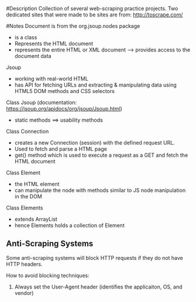#Description
Collection of several web-scraping practice projects.
Two dedicated sites that were made to be sites are from: http://toscrape.com/ 

#Notes
Document is from the org.jsoup.nodes package
- is a class 
- Represents the HTML document
- represents the entire HTML or XML document --> provides access to the document data

Jsoup
- working with real-world HTML 
- has API for fetching URLs and extracting & manipulating data using HTML5 DOM methods and CSS selectors

Class Jsoup (documentation: https://jsoup.org/apidocs/org/jsoup/Jsoup.html)
- static methods ==> usability methods 

Class Connection 
- creates a new Connection (session) with the defined request URL.
- Used to fetch and parse a HTML page
- get() method which is used to execute a request as a GET and fetch the HTML document

Class Element
- the HTML element 
- can manipulate the node with methods similar to JS node manipulation in the DOM

Class Elements
- extends ArrayList<Element>
- hence Elements holds a collection of Element

## Anti-Scraping Systems
Some anti-scraping systems will block HTTP requests if they do not have HTTP headers.

How to avoid blocking techniques:
1) Always set the User-Agent header (identifies the applicaiton, OS, and vendor)

